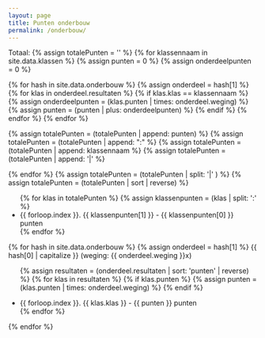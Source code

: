 ```yaml
---
layout: page
title: Punten onderbouw
permalink: /onderbouw/
---
```

Totaal: 
{% assign totalePunten = '' %}
{% for klassennaam in site.data.klassen %}
  {% assign punten = 0 %}
  {% assign onderdeelpunten = 0 %}

  {% for hash in site.data.onderbouw %}
    {% assign onderdeel = hash[1] %}
    {% for klas in onderdeel.resultaten %}
	  {% if klas.klas == klassennaam %}
	    {% assign onderdeelpunten = (klas.punten | times: onderdeel.weging) %}
	    {% assign punten = (punten | plus: onderdeelpunten) %}
	  {% endif %}
    {% endfor %}
  {% endfor %}

  {% assign totalePunten = (totalePunten | append: punten) %}
  {% assign totalePunten = (totalePunten | append: ":" %}
  {% assign totalePunten = (totalePunten | append: klassennaam %}
  {% assign totalePunten = (totalePunten | append: '|' %}

{% endfor %}
{% assign totalePunten = (totalePunten | split: '|' ) %}
{% assign totalePunten = (totalePunten | sort | reverse) %}


<ul>
{% for klas in totalePunten %}
  {% assign klassenpunten = (klas | split: ':' %}
  <li> {{ forloop.index }}. {{ klassenpunten[1] }} - {{ klassenpunten[0] }} punten </li>
{% endfor %}
</ul>

{% for hash in site.data.onderbouw %}
{% assign onderdeel = hash[1] %}
{{ hash[0] | capitalize }} (weging: {{ onderdeel.weging }}x)
<ul>

{% assign resultaten = (onderdeel.resultaten | sort: 'punten' | reverse) %}
{% for klas in resultaten %}
  {% if klas.punten %}
    {% assign punten = (klas.punten | times: onderdeel.weging) %}
  {% endif %}
  <li> {{ forloop.index }}. {{ klas.klas }} - {{ punten }} punten </li>
{% endfor %}

</ul>
{% endfor %}
